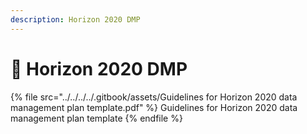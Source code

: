 ```yaml
---
description: Horizon 2020 DMP
---
```


# 🔴 Horizon 2020 DMP

{% file src="../../../../.gitbook/assets/Guidelines for Horizon 2020 data management plan template.pdf" %}
Guidelines for Horizon 2020 data management plan template
{% endfile %}
